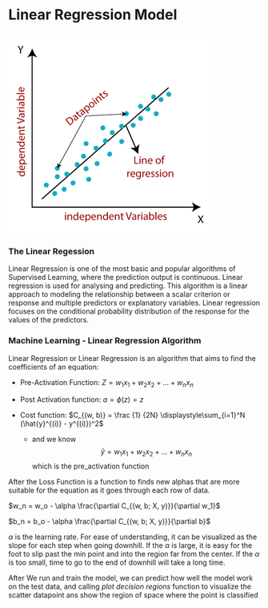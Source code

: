 # Linear Regression Model

![image](https://github.com/ThanhLa-IJ/ML-picture/blob/main/Linear%20Regression.jpg)

### The Linear Regession 

Linear Regression is one of the most basic and popular algorithms of Supervised Learning, where the prediction output is continuous. Linear regression is used for analysing and predicting. This algorithm is a linear approach to modeling the relationship between a scalar criterion or response and multiple predictors or explanatory variables. Linear regression focuses on the conditional probability distribution of the response for the values of the predictors.

### Machine Learning - Linear Regression Algorithm 

Linear Regression or Linear Regression is an algorithm that aims to find the coefficients of an equation:

+ Pre-Activation Function: $Z = w_1 x_1 + w_2 x_2 + ... + w_n x_n$
+ Post Activation function: $a = \phi(z) = z$
+ Cost function: $C_{(w, b)} = \frac {1} {2N} \displaystyle\sum_{i=1}^N (\hat{y}^{(i)} - y^{(i)})^2$

  + and we know  $$\hat{y} = w_1 x_1 + w_2 x_2 + ... + w_n x_n$$ which is the pre_activation function

After the Loss Function is a function to finds new alphas that are more suitable for the equation as it goes through each row of data.

$w_n = w_o - \alpha \frac{\partial C_{(w, b; X, y)}}{\partial w_1}$

$b_n = b_o - \alpha \frac{\partial C_{(w, b; X, y)}}{\partial b}$

$\alpha$ is the learning rate. For ease of understanding, it can be visualized as the slope for each step when going downhill. If the $\alpha$ is large, it is easy for the foot to slip past the min point and into the region far from the center. If the $\alpha$ is too small, time to go to the end of downhill will take a long time.

After We run and train the model, we can predict how well the model work on the test data, and calling *plot decision regions* function to visualize the scatter datapoint ans show the region of space where the point is classified 



  



